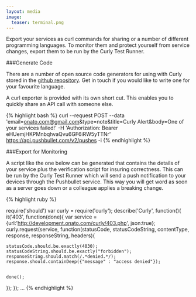 ```yaml
---
layout: media
image:
  teaser: terminal.png
---
```

Export your services as curl commands for sharing or a number of different programming languages. To monitor them and protect yourself from service changes, export them to be run by the Curly Test Runner.

###Generate Code

There are a number of open source code generators for using with Curly stored in the [github repository](https://github.com/onato/Curly/tree/master/code/generators). Get in touch if you would like to write one for your favourite language.

A curl exporter is provided with its own short cut. This enables you to quickly share an API call with someone else.

{% highlight bash %}
    curl --request POST --data 'email=onato.com@gmail.com&type=note&title=Curly Alert&body=One of your services failed!' -H 'Authorization: Bearer eHUemjHKPMnbqhvaQvu6GF6iRW5yTTNr' https://api.pushbullet.com/v2/pushes -i
{% endhighlight %}

###Export for Monitoring

A script like the one below can be generated that contains the details of your service plus the verification script for insuring correctness. This can be run by the Curly Test Runner which will send a push notification to your devices through the Pushbullet service. This way you will get word as soon as a server goes down or a colleague applies a breaking change.
        
{% highlight ruby %}

require('should')
var curly = require('curly');
describe('Curly', function(){
  it('403', function(done){
    var service = {url:'http://development.onato.com/curly/403.php', json:true};
    curly.request(service, function(statusCode, statusCodeString, contentType, response, responseString, headers){
    
    
    statusCode.should.be.exactly(4030);
    statusCodeString.should.be.exactly("forbidden");
    responseString.should.match(/.*denied.*/);
    response.should.containDeep({"message" : "access denied"});
    
    
    done();
  });
});
…
{% endhighlight %}
    
